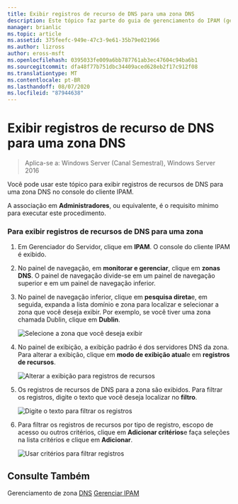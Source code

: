 ```yaml
---
title: Exibir registros de recurso de DNS para uma zona DNS
description: Este tópico faz parte do guia de gerenciamento do IPAM (gerenciamento de endereços IP) no Windows Server 2016.
manager: brianlic
ms.topic: article
ms.assetid: 375feefc-949e-47c3-9e61-35b79e021966
ms.author: lizross
author: eross-msft
ms.openlocfilehash: 0395033fe009a6bb787761ab3ec47604c94ba6b1
ms.sourcegitcommit: dfa48f77b751dbc34409aced628eb2f17c912f08
ms.translationtype: MT
ms.contentlocale: pt-BR
ms.lasthandoff: 08/07/2020
ms.locfileid: "87944638"
---
```

# <a name="view-dns-resource-records-for-a-dns-zone"></a>Exibir registros de recurso de DNS para uma zona DNS

>Aplica-se a: Windows Server (Canal Semestral), Windows Server 2016

Você pode usar este tópico para exibir registros de recursos de DNS para uma zona DNS no console do cliente IPAM.

A associação em **Administradores**, ou equivalente, é o requisito mínimo para executar este procedimento.

### <a name="to-view-dns-resource-records-for-a-zone"></a>Para exibir registros de recursos de DNS para uma zona

1.  Em Gerenciador do Servidor, clique em **IPAM**. O console do cliente IPAM é exibido.

2.  No painel de navegação, em **monitorar e gerenciar**, clique em **zonas DNS**.  O painel de navegação divide-se em um painel de navegação superior e em um painel de navegação inferior.

3.  No painel de navegação inferior, clique em **pesquisa direta**e, em seguida, expanda a lista domínio e zona para localizar e selecionar a zona que você deseja exibir. Por exemplo, se você tiver uma zona chamada Dublin, clique em **Dublin**.

    ![Selecione a zona que você deseja exibir](../../media/View-DNS-Resource-Records-for-a-DNS-Zone/ipam_DNSzones_01a.jpg)


4.  No painel de exibição, a exibição padrão é dos servidores DNS da zona. Para alterar a exibição, clique em **modo de exibição atual**e em **registros de recursos**.

    ![Alterar a exibição para registros de recursos](../../media/View-DNS-Resource-Records-for-a-DNS-Zone/ipam_Zone_RR_02.jpg)

5.  Os registros de recursos de DNS para a zona são exibidos. Para filtrar os registros, digite o texto que você deseja localizar no **filtro**.

    ![Digite o texto para filtrar os registros](../../media/View-DNS-Resource-Records-for-a-DNS-Zone/ipam_DNSzones_01c.jpg)

6.  Para filtrar os registros de recursos por tipo de registro, escopo de acesso ou outros critérios, clique em **Adicionar critérios**e faça seleções na lista critérios e clique em **Adicionar**.

    ![Usar critérios para filtrar registros](../../media/View-DNS-Resource-Records-for-a-DNS-Zone/ipam_DNSzones_01d.jpg)

## <a name="see-also"></a>Consulte Também
Gerenciamento de zona [DNS](DNS-Zone-Management.md) 
 [Gerenciar IPAM](Manage-IPAM.md)



